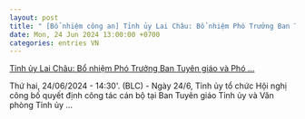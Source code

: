```yaml
---
layout: post
title: " [Bổ nhiệm công an] Tỉnh ủy Lai Châu: Bổ nhiệm Phó Trưởng Ban Tuyên giáo và Phó ..."
date: Mon, 24 Jun 2024 13:00:00 +0700
categories: entries VN
---
```

[Tỉnh ủy Lai Châu: Bổ nhiệm Phó Trưởng Ban Tuyên giáo và Phó ...](https://baolaichau.vn/ch%C3%ADnh-tr%E1%BB%8B/t%E1%BB%89nh-%E1%BB%A7y-lai-ch%C3%A2u-b%E1%BB%95-nhi%E1%BB%87m-ph%C3%B3-tr%C6%B0%E1%BB%9Fng-ban-tuy%C3%AAn-gi%C3%A1o-v%C3%A0-ph%C3%B3-ch%C3%A1nh-v%C4%83n-ph%C3%B2ng-t%E1%BB%89nh-%E1%BB%A7y)

Thứ hai, 24/06/2024 - 14:30'. (BLC) - Ngày 24/6, Tỉnh ủy tổ chức Hội nghị công bố quyết định công tác cán bộ tại Ban Tuyên giáo Tỉnh ủy và Văn phòng Tỉnh ủy ...

